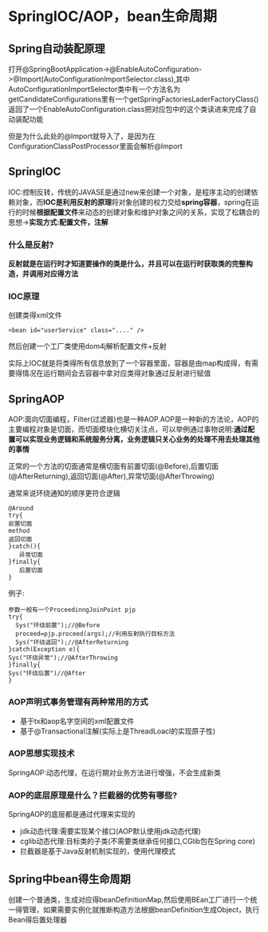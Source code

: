 # SpringIOC/AOP，bean生命周期

## Spring自动装配原理

打开@SpringBootApplication->@EnableAutoConfiguration->@Import(AutoConfigurationImportSelector.class),其中AutoConfigurationImportSelector类中有一个方法名为getCandidateConfigurations里有一个getSpringFactoriesLaderFactoryClass()返回了一个EnableAutoConfiguration.class把对应包中的这个类读进来完成了自动装配功能

但是为什么此处的@Import就导入了，是因为在ConfigurationClassPostProcessor里面会解析@Import

## SpringIOC

IOC:控制反转，传统的JAVASE是通过new来创建一个对象，是程序主动的创建依赖对象，而**IOC是利用反射的原理**将对象创建的权力交给**spring容器**，spring在运行的时候**根据配置文件**来动态的创建对象和维护对象之间的关系，实现了松耦合的思想->**实现方式:配置文件，注解**

### 什么是反射?

**反射就是在运行时才知道要操作的类是什么，并且可以在运行时获取类的完整构造，并调用对应得方法**

### IOC原理

创建类得xml文件

```
<bean id="userService" class="...." />
```

然后创建一个工厂类使用dom4j解析配置文件+反射

实际上IOC就是将类得所有信息放到了一个容器里面，容器是由map构成得，有需要得情况在运行期间会去容器中拿对应类得对象通过反射进行赋值

## SpringAOP

AOP:面向切面编程，Filter(过滤器)也是一种AOP.AOP是一种新的方法论，AOP的主要编程对象是切面，而切面模块化横切关注点，可以举例通过事物说明:**通过配置可以实现业务逻辑和系统服务分离，业务逻辑只关心业务的处理不用去处理其他的事情**

正常的一个方法的切面通常是横切面有前置切面(@Before),后置切面(@AfterReturning),返回切面(@After),异常切面(@AfterThrowing)

通常来说环绕通知的顺序更符合逻辑

```
@Around
try{
前置切面
method
返回切面
}catch(){
   异常切面
}finally{
   后置切面
}
```

例子:

```
参数一般有一个ProceedinngJoinPoint pjp
try{
  Sys("环绕前置");//@Before
  proceed=pjp.proceed(args);//利用反射执行目标方法
  Sys("环绕返回");//@AfterReturning
}catch(Exception e){
Sys("环绕异常");//@AfterThrowing
}finally{
Sys("环绕后置")//@After
}
```

### AOP声明式事务管理有两种常用的方式

- 基于tx和aop名字空间的xml配置文件
- 基于@Transactional注解(实际上是ThreadLoacl的实现原子性)

### AOP思想实现技术

SpringAOP:动态代理，在运行期对业务方法进行增强，不会生成新类

### AOP的底层原理是什么？拦截器的优势有哪些?

SpringAOP的底层都是通过代理来实现的

- jdk动态代理:需要实现某个接口(AOP默认使用jdk动态代理)
- cglib动态代理:目标类的子类(不需要类继承任何接口,CGlib包在Spring core)
- 拦截器是基于Java反射机制实现的，使用代理模式 

## Spring中bean得生命周期

创建一个普通类，生成对应得beanDefinitionMap,然后使用BEan工厂进行一个统一得管理，如果需要实例化就推断构造方法根据beanDefinition生成Object，执行Bean得后置处理器